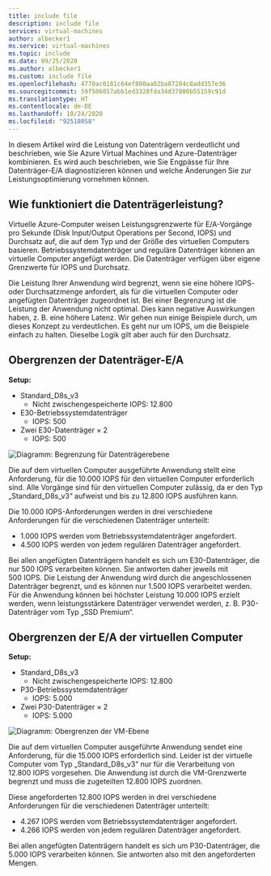 ```yaml
---
title: include file
description: include file
services: virtual-machines
author: albecker1
ms.service: virtual-machines
ms.topic: include
ms.date: 09/25/2020
ms.author: albecker1
ms.custom: include file
ms.openlocfilehash: 4770ac0181c64ef800aa02ba87284c8add357e36
ms.sourcegitcommit: 59f506857abb1ed3328fda34d37800b55159c91d
ms.translationtype: HT
ms.contentlocale: de-DE
ms.lasthandoff: 10/24/2020
ms.locfileid: "92518058"
---
```

In diesem Artikel wird die Leistung von Datenträgern verdeutlicht und beschrieben, wie Sie Azure Virtual Machines und Azure-Datenträger kombinieren. Es wird auch beschrieben, wie Sie Engpässe für Ihre Datenträger-E/A diagnostizieren können und welche Änderungen Sie zur Leistungsoptimierung vornehmen können.

## <a name="how-does-disk-performance-work"></a>Wie funktioniert die Datenträgerleistung?
Virtuelle Azure-Computer weisen Leistungsgrenzwerte für E/A-Vorgänge pro Sekunde (Disk Input/Output Operations per Second, IOPS) und Durchsatz auf, die auf dem Typ und der Größe des virtuellen Computers basieren. Betriebssystemdatenträger und reguläre Datenträger können an virtuelle Computer angefügt werden. Die Datenträger verfügen über eigene Grenzwerte für IOPS und Durchsatz.

Die Leistung Ihrer Anwendung wird begrenzt, wenn sie eine höhere IOPS- oder Durchsatzmenge anfordert, als für die virtuellen Computer oder angefügten Datenträger zugeordnet ist. Bei einer Begrenzung ist die Leistung der Anwendung nicht optimal. Dies kann negative Auswirkungen haben, z. B. eine höhere Latenz. Wir gehen nun einige Beispiele durch, um dieses Konzept zu verdeutlichen. Es geht nur um IOPS, um die Beispiele einfach zu halten. Dieselbe Logik gilt aber auch für den Durchsatz.

## <a name="disk-io-capping"></a>Obergrenzen der Datenträger-E/A

**Setup:**

- Standard_D8s_v3
  - Nicht zwischengespeicherte IOPS: 12.800
- E30-Betriebssystemdatenträger
  - IOPS: 500
- Zwei E30-Datenträger × 2
  - IOPS: 500

![Diagramm: Begrenzung für Datenträgerebene](media/vm-disk-performance/disk-level-throttling.jpg)

Die auf dem virtuellen Computer ausgeführte Anwendung stellt eine Anforderung, für die 10.000 IOPS für den virtuellen Computer erforderlich sind. Alle Vorgänge sind für den virtuellen Computer zulässig, da er den Typ „Standard_D8s_v3“ aufweist und bis zu 12.800 IOPS ausführen kann.

Die 10.000 IOPS-Anforderungen werden in drei verschiedene Anforderungen für die verschiedenen Datenträger unterteilt:

- 1\.000 IOPS werden vom Betriebssystemdatenträger angefordert.
- 4\.500 IOPS werden von jedem regulären Datenträger angefordert.

Bei allen angefügten Datenträgern handelt es sich um E30-Datenträger, die nur 500 IOPS verarbeiten können. Sie antworten daher jeweils mit 500 IOPS. Die Leistung der Anwendung wird durch die angeschlossenen Datenträger begrenzt, und es können nur 1.500 IOPS verarbeitet werden. Für die Anwendung können bei höchster Leistung 10.000 IOPS erzielt werden, wenn leistungsstärkere Datenträger verwendet werden, z. B. P30-Datenträger vom Typ „SSD Premium“.

## <a name="virtual-machine-io-capping"></a>Obergrenzen der E/A der virtuellen Computer

**Setup:**

- Standard_D8s_v3
  - Nicht zwischengespeicherte IOPS: 12.800
- P30-Betriebssystemdatenträger
  - IOPS: 5.000
- Zwei P30-Datenträger × 2
  - IOPS: 5.000

![Diagramm: Obergrenzen der VM-Ebene](media/vm-disk-performance/vm-level-throttling.jpg)

Die auf dem virtuellen Computer ausgeführte Anwendung sendet eine Anforderung, für die 15.000 IOPS erforderlich sind. Leider ist der virtuelle Computer vom Typ „Standard_D8s_v3“ nur für die Verarbeitung von 12.800 IOPS vorgesehen. Die Anwendung ist durch die VM-Grenzwerte begrenzt und muss die zugeteilten 12.800 IOPS zuordnen.

Diese angeforderten 12.800 IOPS werden in drei verschiedene Anforderungen für die verschiedenen Datenträger unterteilt:

- 4\.267 IOPS werden vom Betriebssystemdatenträger angefordert.
- 4\.266 IOPS werden von jedem regulären Datenträger angefordert.

Bei allen angefügten Datenträgern handelt es sich um P30-Datenträger, die 5.000 IOPS verarbeiten können. Sie antworten also mit den angeforderten Mengen.
